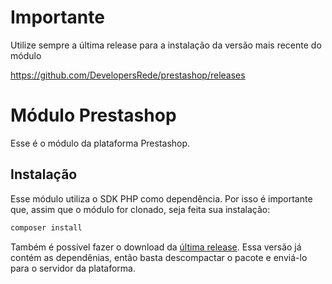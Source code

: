 # Importante

Utilize sempre a última release para a instalação da versão mais recente do módulo

https://github.com/DevelopersRede/prestashop/releases

# Módulo Prestashop

Esse é o módulo da plataforma Prestashop.

## Instalação

Esse módulo utiliza o SDK PHP como dependência. Por isso é importante que, assim que o módulo for clonado, seja feita sua instalação:

```bash
composer install
```

Também é possível fazer o download da [última release](https://github.com/DevelopersRede/prestashop/releases/latest/download/prestashop.zip). Essa versão já contém as dependênias, então basta descompactar o pacote e enviá-lo para o servidor da plataforma.
